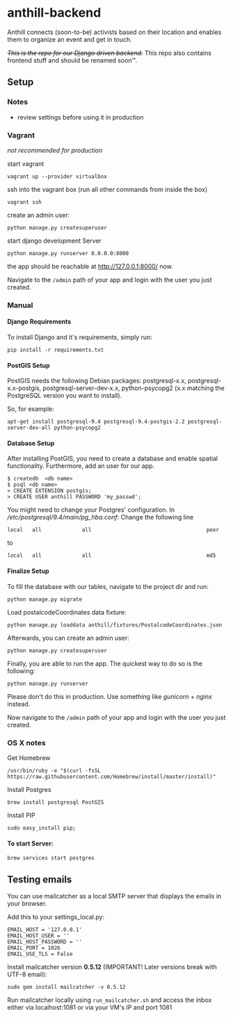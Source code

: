 # anthill-backend

Anthill connects (soon-to-be) activists based on their location and enables them to organize an event and get in touch.

<s>*This is the repo for our Django driven backend.*</s>
This repo also contains frontend stuff and should be renamed soon™.

## Setup

### Notes
 * review settings before using it in production

### Vagrant

*not recommended for production*

start vagrant
```
vagrant up --provider virtualbox
```

ssh into the vagrant box (run all other commands from inside the box)

```shell
vagrant ssh
```

create an admin user:

```
python manage.py createsuperuser
```

start django development Server
```
python manage.py runserver 0.0.0.0:8000
```

the app should be reachable at http://127.0.0.1:8000/ now.

Navigate to the `/admin` path of your app and login with the user you just created.

### Manual

#### Django Requirements

To install Django and it's requirements, simply run:

```
pip install -r requirements.txt
```


#### PostGIS Setup


PostGIS needs the following Debian packages: postgresql-x.x, postgresql-x.x-postgis, postgresql-server-dev-x.x, python-psycopg2 (x.x matching the PostgreSQL version you want to install).

So, for example:

```
apt-get install postgresql-9.4 postgresql-9.4-postgis-2.2 postgresql-server-dev-all python-psycopg2
```


#### Database Setup

After installing PostGIS, you need to create a database and enable spatial functionality. Furthermore, add an user for our app.

```
$ createdb  <db name>
$ psql <db name>
> CREATE EXTENSION postgis;
> CREATE USER anthill PASSWORD 'my_passwd';
```

You might need to change your Postgres' configuration.
In */etc/postgresql/9.4/main/pg_hba.conf*:
Change the following line

```
local   all             all                                     peer
```

to

```
local   all             all                                     md5
```


#### Finalize Setup

To fill the database with our tables, navigate to the project dir and run:

```
python manage.py migrate
```

Load postalcodeCoordinates data fixture:

```
python manage.py loaddata anthill/fixtures/PostalcodeCoordinates.json
```

Afterwards, you can create an admin user:

```
python manage.py createsuperuser
```

Finally, you are able to run the app. The quickest way to do so is the following:

```
python manage.py runserver
```

Please don't do this in production. Use something like *gunicorn* + *nginx* instead.

Now navigate to the `/admin` path of your app and login with the user you just created.


### OS X notes


Get Homebrew
```
/usr/bin/ruby -e "$(curl -fsSL https://raw.githubusercontent.com/Homebrew/install/master/install)"
```

Install Postgres
```
brew install postgresql PostGIS
```

Install PIP
```
sudo easy_install pip;
```

#### To start Server:
```
brew services start postgres
```


## Testing emails

You can use mailcatcher as a local SMTP server that displays the emails in your browser.

Add this to your settings_local.py:

```
EMAIL_HOST = '127.0.0.1'
EMAIL_HOST_USER = ''
EMAIL_HOST_PASSWORD = ''
EMAIL_PORT = 1026
EMAIL_USE_TLS = False
```

Install mailcatcher version **0.5.12** (IMPORTANT! Later versions break with UTF-8 email):

```
sudo gem install mailcatcher -v 0.5.12
```

Run mailcatcher locally using `run_mailcatcher.sh` and access the inbox either via localhost:1081 or via your VM's IP and port 1081

